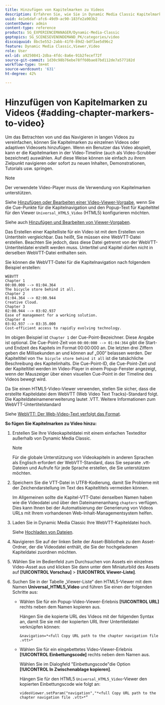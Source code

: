 ```yaml
---
title: Hinzufügen von Kapitelmarken zu Videos
description: Erfahren Sie, wie Sie in Dynamic Media Classic Kapitelmarken zu einem Video hinzufügen.
uuid: 4e1e6daf-afc6-49d9-ac90-183fe2a903b2
contentOwner: admin
content-type: reference
products: SG_EXPERIENCEMANAGER/Dynamic-Media-Classic
geptopics: SG_SCENESEVENONDEMAND_PK/categories/video
discoiquuid: 8bc5e552-2abb-41f0-89d2-bdf3ae5d96c2
feature: Dynamic Media Classic,Viewer,Video
role: User
exl-id: a9250841-2dba-4fdc-8a6e-91b2fecef72f
source-git-commit: 1d30c98b76ebe78ff60bae87bd112de7a577182d
workflow-type: tm+mt
source-wordcount: '631'
ht-degree: 42%

---
```


# Hinzufügen von Kapitelmarken zu Videos {#adding-chapter-markers-to-video}

Um das Betrachten von und das Navigieren in langen Videos zu vereinfachen, können Sie Kapitelmarken zu einzelnen Videos oder adaptiven Videosets hinzufügen. Wenn ein Benutzer das Video abspielt, kann er die Kapitelmarken in der Video-Timeline (auch als Video-Scrubber bezeichnet) auswählen. Auf diese Weise können sie einfach zu ihrem Zielpunkt navigieren oder sofort zu neuen Inhalten, Demonstrationen, Tutorials usw. springen.

>[!NOTE]
>
>Der verwendete Video-Player muss die Verwendung von Kapitelmarken unterstützen. 

Siehe [Hinzufügen oder Bearbeiten einer Video-Viewer-Vorgabe](previewing-videos-video-viewer.md#adding_or_editing_a_video_viewer_preset), wenn Sie die Cue-Punkte für die Kapitelnavigation und den Popup-Text für Kapiteltitel für den Viewer `Universal_HTML5_Video` (HTML5) konfigurieren möchten.

Siehe auch [Hinzufügen und Bearbeiten von Viewer-Vorgaben](application-setup.md#adding_and_editing_viewer_presets).

Das Erstellen einer Kapitelliste für ein Video ist mit dem Erstellen von Untertiteln vergleichbar. Das heißt, Sie müssen eine WebVTT-Datei erstellen. Beachten Sie jedoch, dass diese Datei getrennt von der WebVTT-Untertiteldatei erstellt werden muss. Untertitel und Kapitel dürfen nicht in derselben WebVTT-Datei enthalten sein.

Sie können die WebVTT-Datei für die Kapitelnavigation nach folgendem Beispiel erstellen:

```as3
WEBVTT 
Chapter 1 
00:00.000 --> 01:04.364 
The bicycle store behind it all. 
Chapter 2 
01:04.364 --> 02:00.944 
Creative Cloud. 
Chapter 3 
02:00.944 --> 03:02.937 
Ease of management for a working solution. 
Chapter 4 
03:02.937 --> 03:35.000 
Cost-efficient access to rapidly evolving technology.
```

Im obigen Beispiel ist `Chapter 1` der Cue-Point-Bezeichner. Diese Angabe ist optional. Die Cue-Point-Zeit von `00:00:000 --> 01:04:364` gibt die Start- und Endzeit des Kapitels im Format 00:00:000 an. Die letzten drei Ziffern geben die Millisekunden an und können auf „000“ belassen werden. Der Kapiteltitel von `The bicycle store behind it all` ist die tatsächliche Beschreibung des Kapitelinhalts. Die Cue-Point-ID, die Cue-Point-Zeit und der Kapiteltitel werden im Video-Player in einem Popup-Fenster angezeigt, wenn der Mauszeiger über einen visuellen Cue-Point in der Timeline des Videos bewegt wird.

Da Sie einen HTML5-Video-Viewer verwenden, stellen Sie sicher, dass die erstellte Kapiteldatei dem WebVTT (Web Video Text Tracks)-Standard folgt. Die Kapiteldateinamenerweiterung lautet .VTT. Weitere Informationen zum WebVTT-Untertitelstandard

Siehe [WebVTT: Der Web-Video-Text verfolgt das Format](https://w3c.github.io/webvtt/).

**So fügen Sie Kapitelmarken zu Video hinzu:**

1. Erstellen Sie Ihre Videokapiteldatei mit einem einfachen Texteditor außerhalb von Dynamic Media Classic.

   >[!NOTE]
   >
   >Für die globale Unterstützung von Videokapiteln in anderen Sprachen als Englisch erfordert der WebVTT-Standard, dass Sie separate .vtt-Dateien und Aufrufe für jede Sprache erstellen, die Sie unterstützen möchten.

1. Speichern Sie die VTT-Datei in UTF8-Kodierung, damit Sie Probleme mit der Zeichendarstellung im Text des Kapiteltitels vermeiden können.

   Im Allgemeinen sollte die Kapitel-VTT-Datei denselben Namen haben wie die Videodatei und über den Dateinamenanhang `chapters` verfügen. Dies kann Ihnen bei der Automatisierung der Generierung von Videos URLs mit Ihrem vorhandenen Web-Inhalt-Managementsystem helfen.

1. Laden Sie in Dynamic Media Classic Ihre WebVTT-Kapiteldatei hoch.

   Siehe [Hochladen von Dateien](uploading-files.md#uploading_files).

1. Navigieren Sie auf der linken Seite der Asset-Bibliothek zu dem Asset-Ordner, der die Videodatei enthält, die Sie der hochgeladenen Kapiteldatei zuordnen möchten.
1. Wählen Sie im Bedienfeld zum Durchsuchen von Assets ein einzelnes Video-Asset aus und klicken Sie dann unter dem Miniaturbild des Assets auf **[!UICONTROL Vorschau]** > **[!UICONTROL Viewer-Liste]**.
1. Suchen Sie in der Tabelle „Viewer-Liste“ den HTML5-Viewer mit dem Namen **Universal_HTML5_Video** und führen Sie einen der folgenden Schritte aus:

   * Wählen Sie für ein Popup-Video-Viewer-Erlebnis **[!UICONTROL URL]** rechts neben dem Namen kopieren aus.

      Hängen Sie die kopierte URL des Videos mit der folgenden Syntax an, damit Sie sie mit der kopierten URL Ihrer Untertiteldatei verknüpfen können:

      `&navigation=*<full Copy URL path to the chapter navigation file .vtt>*`

   * Wählen Sie für ein eingebettetes Video-Viewer-Erlebnis **[!UICONTROL Einbettungscode]** rechts neben dem Namen aus.

      Wählen Sie im Dialogfeld &quot;Einbettungscode&quot;die Option **[!UICONTROL In Zwischenablage kopieren]**.

      Hängen Sie für den HTML5 `Universal_HTML5_Video`-Viewer den kopierten Einbettungscode wie folgt an:

      `videoViewer.setParam("navigation","*<full Copy URL path to the chapter navigation file .vtt>*”`
